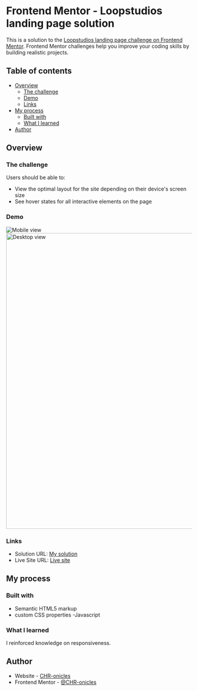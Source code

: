 # Frontend Mentor - Loopstudios landing page solution

This is a solution to the [Loopstudios landing page challenge on Frontend Mentor](https://www.frontendmentor.io/challenges/loopstudios-landing-page-N88J5Onjw). Frontend Mentor challenges help you improve your coding skills by building realistic projects. 

## Table of contents

- [Overview](#overview)
  - [The challenge](#the-challenge)
  - [Demo](#Demo)
  - [Links](#links)
- [My process](#my-process)
  - [Built with](#built-with)
  - [What I learned](#what-i-learned)
- [Author](#author)


## Overview

### The challenge

Users should be able to:

- View the optimal layout for the site depending on their device's screen size
- See hover states for all interactive elements on the page

### Demo

<img src="./demo/mobile.gif" alt="Mobile view">
<img src="" width=800 alt="Desktop view">


### Links

- Solution URL: [My solution](https://github.com/CHR-onicles/FEM-loopstudios-landing-page)
- Live Site URL: [Live site](https://lpstudios-lp.vercel.app)

## My process

### Built with

- Semantic HTML5 markup
- custom CSS properties
-Javascript


### What I learned

I reinforced knowledge on responsiveness.

## Author

- Website - [CHR-onicles](https://github.com/CHR-onicles)
- Frontend Mentor - [@CHR-onicles](https://www.frontendmentor.io/profile/CHR-onicles)
